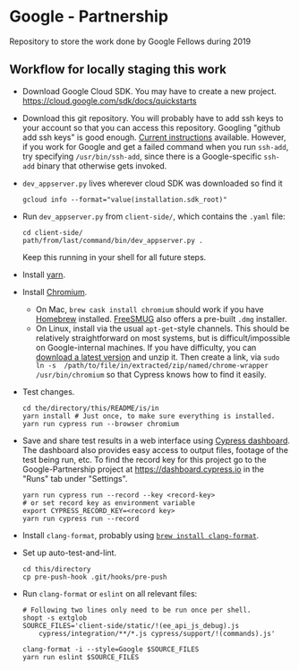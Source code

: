 # Google - Partnership
Repository to store the work done by Google Fellows during 2019 

## Workflow for locally staging this work
* Download Google Cloud SDK. You may have to create a new project.
https://cloud.google.com/sdk/docs/quickstarts

* Download this git repository. You will probably have to add ssh keys to your
account so that you can access this repository. Googling "github add ssh keys"
is good enough. [Current instructions](https://help.github.com/en/articles/generating-a-new-ssh-key-and-adding-it-to-the-ssh-agent)
available. However, if you work for Google and get a failed command when you run
`ssh-add`, try specifying `/usr/bin/ssh-add`, since there is a Google-specific
`ssh-add` binary that otherwise gets invoked.

* `dev_appserver.py` lives wherever cloud SDK was downloaded so find it

    ```shell
    gcloud info --format="value(installation.sdk_root)"

    ```

* Run `dev_appserver.py` from `client-side/`, which contains the `.yaml` file:

    ```shell
    cd client-side/
    path/from/last/command/bin/dev_appserver.py .
    ```

  Keep this running in your shell for all future steps.

* Install [yarn](http://yarnpkg.com/).

* Install [Chromium](https://www.chromium.org).
  * On Mac, `brew cask install chromium` should work if you have
  [Homebrew](https://brew.sh) installed.
  [FreeSMUG](http://freesmug.org/chromium) also offers a pre-built `.dmg`
  installer.
  * On Linux, install via the usual `apt-get`-style channels. This should be
  relatively straightforward on most systems, but is difficult/impossible on
  Google-internal machines. If you have difficulty, you can [download a latest
  version](https://download-chromium.appspot.com) and unzip it. Then create a
  link, via `sudo ln -s 
  /path/to/file/in/extracted/zip/named/chrome-wrapper /usr/bin/chromium` so that
  Cypress knows how to find it easily.

* Test changes.

    ```shell
    cd the/directory/this/README/is/in
    yarn install # Just once, to make sure everything is installed.
    yarn run cypress run --browser chromium
    ```

* Save and share test results in a web interface using
[Cypress dashboard](https://www.cypress.io/dashboard/). The dashboard also
provides easy access to output files, footage of the test being run, etc. To find
the record key for this project go to the Google-Partnership project at
https://dashboard.cypress.io in the "Runs" tab under "Settings".
  
    ```shell
    yarn run cypress run --record --key <record-key>
    # or set record key as environment variable
    export CYPRESS_RECORD_KEY=<record key>
    yarn run cypress run --record
    ```

* Install `clang-format`, probably using [`brew install clang-format`](https://brew.sh).

* Set up auto-test-and-lint.

    ```shell
    cd this/directory
    cp pre-push-hook .git/hooks/pre-push
    ```

* Run `clang-format` or `eslint` on all relevant files:

    ```shell
    # Following two lines only need to be run once per shell.
    shopt -s extglob
    SOURCE_FILES='client-side/static/!(ee_api_js_debug).js 
        cypress/integration/**/*.js cypress/support/!(commands).js'

    clang-format -i --style=Google $SOURCE_FILES
    yarn run eslint $SOURCE_FILES
    ```

